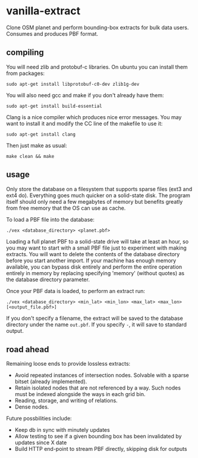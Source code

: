 vanilla-extract
===============

Clone OSM planet and perform bounding-box extracts for bulk data users. Consumes and produces PBF format.

## compiling

You will need zlib and protobuf-c libraries. On ubuntu you can install them from packages:

`sudo apt-get install libprotobuf-c0-dev zlib1g-dev`

You will also need gcc and make if you don't already have them:

`sudo apt-get install build-essential`

Clang is a nice compiler which produces nice error messages. You may want to install it and modify the CC line of the makefile to use it:

`sudo apt-get install clang`

Then just make as usual:

`make clean && make`

## usage

Only store the database on a filesystem that supports sparse files (ext3 and ext4 do). Everything goes much quicker on a solid-state disk.
The program itself should only need a few megabytes of memory but benefits greatly from free memory that the OS can use as cache.

To load a PBF file into the database:

`./vex <database_directory> <planet.pbf>`

Loading a full planet PBF to a solid-state drive will take at least an hour, so you may want to start with a small PBF file just to experiment with making extracts. You will want to delete the contents of the database directory before you start another import. If your machine has enough memory available, you can bypass disk entirely and perform the entire operation entirely in memory by replacing specifying 'memory' (without quotes) as the database directory parameter.

Once your PBF data is loaded, to perform an extract run:

`./vex <database_directory> <min_lat> <min_lon> <max_lat> <max_lon> [<output_file.pbf>]`

If you don't specify a filename, the extract will be saved to the database directory under the name `out.pbf`. If you
specify `-`, it will save to standard output.

## road ahead

Remaining loose ends to provide lossless extracts:

* Avoid repeated instances of intersection nodes. Solvable with a sparse bitset (already implemented).
* Retain isolated nodes that are not referenced by a way. Such nodes must be indexed alongside the ways in each grid bin.
* Reading, storage, and writing of relations.
* Dense nodes.

Future possbilities include:

* Keep db in sync with minutely updates
* Allow testing to see if a given bounding box has been invalidated by updates since X date
* Build HTTP end-point to stream PBF directly, skipping disk for outputs
